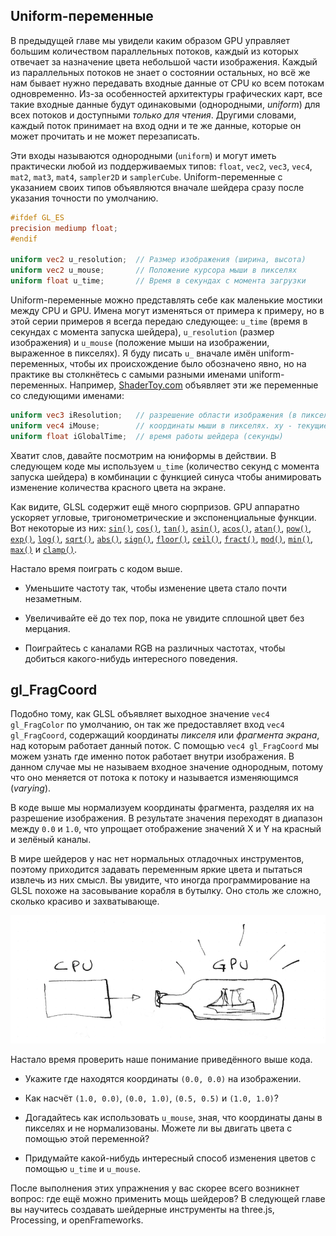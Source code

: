 ## Uniform-переменные

В предыдущей главе мы увидели каким образом GPU управляет большим количеством параллельных потоков, каждый из которых отвечает за назначение цвета небольшой части изображения. Каждый из параллельных потоков не знает о состоянии остальных, но всё же нам бывает нужно передавать входные данные от CPU ко всем потокам одновременно. Из-за особенностей архитектуры графических карт, все такие входные данные будут одинаковыми (однородными, *uniform*) для всех потоков и доступными *только для чтения*. Другими словами, каждый поток принимает на вход одни и те же данные, которые он может прочитать и не может перезаписать.

Эти входы называются однородными (`uniform`) и могут иметь практически любой из поддерживаемых типов: `float`, `vec2`, `vec3`, `vec4`, `mat2`, `mat3`, `mat4`, `sampler2D` и `samplerCube`. Uniform-переменные с указанием своих типов объявляются вначале шейдера сразу после указания точности по умолчанию.

```glsl
#ifdef GL_ES
precision mediump float;
#endif

uniform vec2 u_resolution;  // Размер изображения (ширина, высота)
uniform vec2 u_mouse;       // Положение курсора мыши в пикселях
uniform float u_time;       // Время в секундах с момента загрузки
```

Uniform-переменные можно представлять себе как маленькие мостики между CPU и GPU. Имена могут изменяться от примера к примеру, но в этой серии примеров я всегда передаю следующее: `u_time` (время в секундах с момента запуска шейдера), `u_resolution` (размер изображения) и `u_mouse` (положение мыши на изображении, выраженное в пикселях). Я буду писать `u_` вначале имён uniform-переменных, чтобы их происхождение было обозначено явно, но на практике вы столкнётесь с самыми разными именами uniform-переменных. Например, [ShaderToy.com](https://www.shadertoy.com/) объявляет эти же переменные со следующими именами:

```glsl
uniform vec3 iResolution;   // разрешение области изображения (в пикселях)
uniform vec4 iMouse;        // координаты мыши в пикселях. xy - текущие, zw - клик
uniform float iGlobalTime;  // время работы шейдера (секунды)
```

Хватит слов, давайте посмотрим на юниформы в действии. В следующем коде мы используем `u_time` (количество секунд с момента запуска шейдера) в комбинации с функцией синуса чтобы анимировать изменение количества красного цвета на экране.

<div class="codeAndCanvas" data="time.frag"></div>

Как видите, GLSL содержит ещё много сюрпризов. GPU аппаратно ускоряет угловые, тригонометрические и экспоненциальные функции. Вот некоторые из них: [`sin()`](../glossary/?search=sin), [`cos()`](../glossary/?search=cos), [`tan()`](../glossary/?search=tan), [`asin()`](../glossary/?search=asin), [`acos()`](../glossary/?search=acos), [`atan()`](../glossary/?search=atan), [`pow()`](../glossary/?search=pow), [`exp()`](../glossary/?search=exp), [`log()`](../glossary/?search=log), [`sqrt()`](../glossary/?search=sqrt), [`abs()`](../glossary/?search=abs), [`sign()`](../glossary/?search=sign), [`floor()`](../glossary/?search=floor), [`ceil()`](../glossary/?search=ceil), [`fract()`](../glossary/?search=fract), [`mod()`](../glossary/?search=mod), [`min()`](../glossary/?search=min), [`max()`](../glossary/?search=max) и [`clamp()`](../glossary/?search=clamp).

Настало время поиграть с кодом выше.

* Уменьшите частоту так, чтобы изменение цвета стало почти незаметным.

* Увеличивайте её до тех пор, пока не увидите сплошной цвет без мерцания.

* Поиграйтесь с каналами RGB на различных частотах, чтобы добиться какого-нибудь интересного поведения.

## gl_FragCoord

Подобно тому, как GLSL объявляет выходное значение `vec4 gl_FragColor` по умолчанию, он так же предоставляет вход `vec4 gl_FragCoord`, содержащий координаты *пикселя* или *фрагмента экрана*, над которым работает данный поток. С помощью `vec4 gl_FragCoord` мы можем узнать где именно поток работает внутри изображения. В данном случае мы не называем входное значение однородным, потому что оно меняется от потока к потоку и называется изменяющимся (*varying*).

<div class="codeAndCanvas" data="space.frag"></div>

В коде выше мы нормализуем координаты фрагмента, разделяя их на разрешение изображения. В результате значения переходят в диапазон между `0.0` и `1.0`, что упрощает отображение значений X и Y на красный и зелёный каналы.

В мире шейдеров у нас нет нормальных отладочных инструментов, поэтому приходится задавать переменным яркие цвета и пытаться извлечь из них смысл. Вы увидите, что иногда программирование на GLSL похоже на засовывание корабля в бутылку. Оно столь же сложно, сколько красиво и захватывающе.

![](08.png)

Настало время проверить наше понимание приведённого выше кода.

* Укажите где находятся координаты `(0.0, 0.0)` на изображении.

* Как насчёт `(1.0, 0.0)`, `(0.0, 1.0)`, `(0.5, 0.5)` и `(1.0, 1.0)`?

* Догадайтесь как использовать `u_mouse`, зная, что координаты даны в пикселях и не нормализованы. Можете ли вы двигать цвета с помощью этой переменной?

* Придумайте какой-нибудь интересный способ изменения цветов с помощью `u_time` и `u_mouse`.

После выполнения этих упражнения у вас скорее всего возникнет вопрос: где ещё можно применить мощь шейдеров? В следующей главе вы научитесь создавать шейдерные инструменты на three.js, Processing, и openFrameworks.
